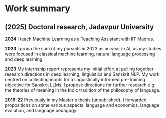# Work summary

## (2025) Doctoral research, Jadavpur University

**2024** I teach Machine Learning as a Teaching Assistant with IIT Madras. 

**2023** I group the sum of my pursuits in 2023 as an year in AI, as my studies were focused in classical machine learning, natural language processing and deep learning. 

**2023** My internship report represents my initial effort at pulling together research directions in deep learning, linguistics and Sanskrit NLP. My work centred on collecting inputs for a linguistically informed pre-training objective for Sanskrit LLMs. I propose directions for further research e.g. the theories of meaning in the Indic tradition of the philosophy of language. 

**2019-22** Previously in my Master's thesis (unpublished), I forwarded propositions on some various aspects: language and economics, language evolution, and language pedagogy.

